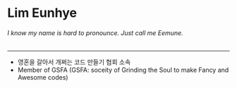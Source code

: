 # Lim Eunhye
###### I know my name is hard to pronounce. Just call me Eemune.
---
* 영혼을 갈아서 개쩌는 코드 만들기 협회 소속
* Member of GSFA (GSFA: soceity of Grinding the Soul to make Fancy and Awesome codes)

